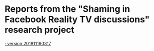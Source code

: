 # Reports from the "Shaming in Facebook Reality TV discussions" research project 


[; version 201811190317](*.html)

